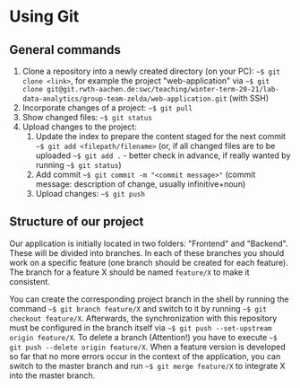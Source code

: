 # Using Git
## General commands
1. Clone a repository into a newly created directory (on your PC): `~$ git clone <link>`, for example the project "web-application" via `~$ git clone git@git.rwth-aachen.de:swc/teaching/winter-term-20-21/lab-data-analytics/group-team-zelda/web-application.git` (with SSH)
2. Incorporate changes of a project: `~$ git pull`
3. Show changed files: `~$ git status`
4. Upload changes to the project:
    1. Update the index to prepare the content staged for the next commit `~$ git add <filepath/filename>` (or, if all changed files are to be uploaded  `~$ git add .` - better check in advance, if really wanted by running `~$ git status`)
    2. Add commit `~$ git commit -m "<commit message>"` (commit message: description of change, usually infinitive+noun)
    3. Upload changes: `~$ git push` 

## Structure of our project
Our application is initially located in two folders: "Frontend" and "Backend". These will be divided into branches. In each of these branches you should work on a specific feature (one branch should be created for each feature). The branch for a feature X should be named `feature/X` to make it consistent.

You can create the corresponding project branch in the shell by running the command `~$ git branch feature/X` and switch to it by running `~$ git checkout feature/X`. Afterwards, the synchronization with this repository must be configured in the branch itself via `~$ git push --set-upstream origin feature/X`. To delete a branch (Attention!) you have to execute `~$ git push --delete origin feature/X`.
When a feature version is developed so far that no more errors occur in the context of the application, you can switch to the master branch and run `~$ git merge feature/X` to integrate X into the master branch.
